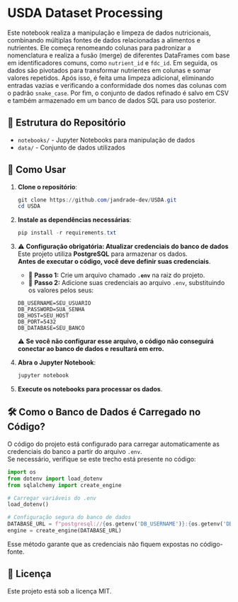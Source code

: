 # USDA Dataset Processing

Este notebook realiza a manipulação e limpeza de dados nutricionais, combinando múltiplas fontes de dados relacionadas a alimentos e nutrientes. Ele começa renomeando colunas para padronizar a nomenclatura e realiza a fusão (merge) de diferentes DataFrames com base em identificadores comuns, como `nutrient_id` e `fdc_id`. Em seguida, os dados são pivotados para transformar nutrientes em colunas e somar valores repetidos. Após isso, é feita uma limpeza adicional, eliminando entradas vazias e verificando a conformidade dos nomes das colunas com o padrão `snake_case`. Por fim, o conjunto de dados refinado é salvo em CSV e também armazenado em um banco de dados SQL para uso posterior.

## 📂 Estrutura do Repositório

- `notebooks/` - Jupyter Notebooks para manipulação de dados  
- `data/` - Conjunto de dados utilizados  

## 🚀 Como Usar

1. **Clone o repositório**:
   ```powershell
   git clone https://github.com/jandrade-dev/USDA.git
   cd USDA
   ```

2. **Instale as dependências necessárias**:
   ```powershell
   pip install -r requirements.txt
   ```

3. ⚠️ **Configuração obrigatória: Atualizar credenciais do banco de dados**  
   Este projeto utiliza **PostgreSQL** para armazenar os dados.  
   **Antes de executar o código, você deve definir suas credenciais**.

   - 🔹 **Passo 1:** Crie um arquivo chamado **`.env`** na raiz do projeto.  
   - 🔹 **Passo 2:** Adicione suas credenciais ao arquivo `.env`, substituindo os valores pelos seus:

   ```plaintext
   DB_USERNAME=SEU_USUARIO
   DB_PASSWORD=SUA_SENHA
   DB_HOST=SEU_HOST
   DB_PORT=5432
   DB_DATABASE=SEU_BANCO
   ```

   ⚠️ **Se você não configurar esse arquivo, o código não conseguirá conectar ao banco de dados e resultará em erro.**

4. **Abra o Jupyter Notebook**:
   ```powershell
   jupyter notebook
   ```

5. **Execute os notebooks para processar os dados**.

## 🛠 Como o Banco de Dados é Carregado no Código?

O código do projeto está configurado para carregar automaticamente as credenciais do banco a partir do arquivo `.env`.  
Se necessário, verifique se este trecho está presente no código:

```python
import os
from dotenv import load_dotenv
from sqlalchemy import create_engine

# Carregar variáveis do .env
load_dotenv()

# Configuração segura do banco de dados
DATABASE_URL = f"postgresql://{os.getenv('DB_USERNAME')}:{os.getenv('DB_PASSWORD')}@{os.getenv('DB_HOST')}:{os.getenv('DB_PORT')}/{os.getenv('DB_DATABASE')}"
engine = create_engine(DATABASE_URL)
```

Esse método garante que as credenciais não fiquem expostas no código-fonte.

## 📝 Licença

Este projeto está sob a licença MIT.
